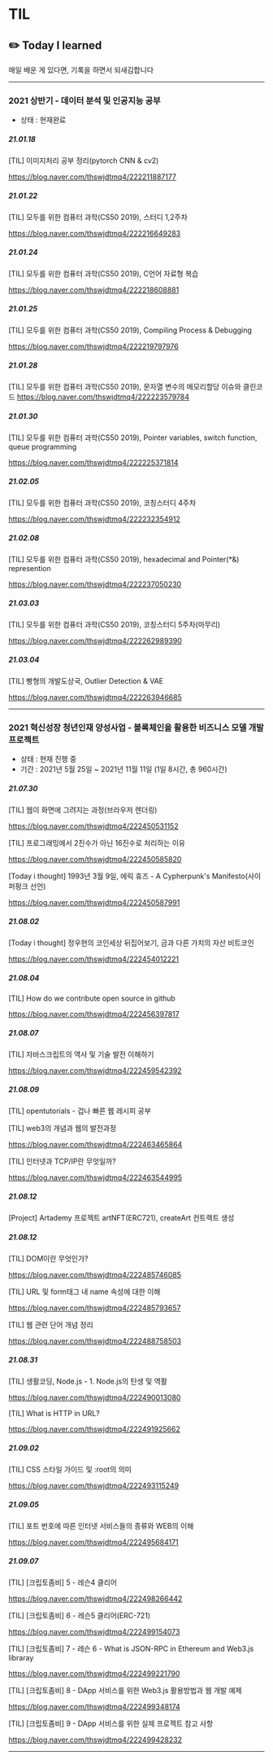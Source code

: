 # TIL
## ✏️ Today I learned
 매일 배운 게 있다면, 기록을 하면서 되새김합니다
___
### 2021 상반기 - 데이터 분석 및 인공지능 공부
- 상태 : 현재완료

##### 21.01.18

[TIL] 이미지처리 공부 정리(pytorch CNN & cv2)

https://blog.naver.com/thswjdtmq4/222211887177

##### 21.01.22

[TIL]  모두를 위한 컴퓨터 과학(CS50 2019), 스터디 1,2주차

https://blog.naver.com/thswjdtmq4/222216649283

##### 21.01.24

[TIL] 모두를 위한 컴퓨터 과학(CS50 2019), C언어 자료형 복습

https://blog.naver.com/thswjdtmq4/222218608881

##### 21.01.25

[TIL] 모두를 위한 컴퓨터 과학(CS50 2019), Compiling Process & Debugging

https://blog.naver.com/thswjdtmq4/222219797976

##### 21.01.28

[TIL] 모두를 위한 컴퓨터 과학(CS50 2019), 문자열 변수의 메모리할당 이슈와 클린코드
https://blog.naver.com/thswjdtmq4/222223579784

##### 21.01.30

[TIL] 모두를 위한 컴퓨터 과학(CS50 2019), Pointer variables, switch function, queue programming

https://blog.naver.com/thswjdtmq4/222225371814

##### 21.02.05

[TIL] 모두를 위한 컴퓨터 과학(CS50 2019), 코칭스터디 4주차

https://blog.naver.com/thswjdtmq4/222232354912


##### 21.02.08

[TIL] 모두를 위한 컴퓨터 과학(CS50 2019), hexadecimal and Pointer(*&) represention

https://blog.naver.com/thswjdtmq4/222237050230


##### 21.03.03

[TIL] 모두를 위한 컴퓨터 과학(CS50 2019), 코칭스터디 5주차(마무리)

https://blog.naver.com/thswjdtmq4/222262989390


##### 21.03.04

[TIL] 빵형의 개발도상국, Outlier Detection & VAE

https://blog.naver.com/thswjdtmq4/222263946685


___

### 2021 혁신성장 청년인재 양성사업 - 블록체인을 활용한 비즈니스 모델 개발 프로젝트
- 상태 : 현재 진행 중
- 기간 : 2021년 5월 25일 ~ 2021년 11월 11일 (1일 8시간, 총 960시간)

##### 21.07.30

[TIL] 웹이 화면에 그려지는 과정(브라우저 렌더링)

https://blog.naver.com/thswjdtmq4/222450531152

[TIL] 프로그래밍에서 2진수가 아닌 16진수로 처리하는 이유

https://blog.naver.com/thswjdtmq4/222450585820

[Today i thought] 1993년 3월 9일, 에릭 휴즈 - A Cypherpunk's Manifesto(사이퍼펑크 선언)

https://blog.naver.com/thswjdtmq4/222450587991


##### 21.08.02
[Today i thought] 정우현의 코인세상 뒤집어보기, 금과 다른 가치의 자산 비트코인

https://blog.naver.com/thswjdtmq4/222454012221

##### 21.08.04

[TIL] How do we contribute open source in github

https://blog.naver.com/thswjdtmq4/222456397817


##### 21.08.07

[TIL] 자바스크립트의 역사 및 기술 발전 이해하기

https://blog.naver.com/thswjdtmq4/222459542392

##### 21.08.09

[TIL] opentutorials - 겁나 빠른 웹 레시피 공부

[TIL]  web3의 개념과 웹의 발전과정

https://blog.naver.com/thswjdtmq4/222463465864

[TIL] 인터넷과 TCP/IP란 무엇일까?

https://blog.naver.com/thswjdtmq4/222463544995


##### 21.08.12

[Project] Artademy 프로젝트 artNFT(ERC721), createArt 컨트랙트 생성

##### 21.08.12

[TIL] DOM이란 무엇인가?

https://blog.naver.com/thswjdtmq4/222485746085


[TIL] URL 및 form태그 내 name 속성에 대한 이해 

https://blog.naver.com/thswjdtmq4/222485793657


[TIL] 웹 관련 단어 개념 정리

https://blog.naver.com/thswjdtmq4/222488758503

##### 21.08.31

[TIL] 생활코딩, Node.js - 1. Node.js의 탄생 및 역활

https://blog.naver.com/thswjdtmq4/222490013080

[TIL] What is HTTP in URL?

https://blog.naver.com/thswjdtmq4/222491925662

##### 21.09.02

[TIL]  CSS 스타일 가이드 및 :root의 의미

https://blog.naver.com/thswjdtmq4/222493115249

##### 21.09.05

[TIL] 포트 번호에 따른 인터넷 서비스들의 종류와 WEB의 이해 

https://blog.naver.com/thswjdtmq4/222495684171

##### 21.09.07

[TIL] [크립토좀비] 5 - 레슨4 클리어

https://blog.naver.com/thswjdtmq4/222498266442

[TIL] [크립토좀비] 6 - 레슨5 클리어(ERC-721)

https://blog.naver.com/thswjdtmq4/222499154073

[TIL] [크립토좀비] 7 - 레슨 6 - What is JSON-RPC in Ethereum and Web3.js libraray

https://blog.naver.com/thswjdtmq4/222499221790

[TIL] [크립토좀비] 8 - DApp 서비스를 위한 Web3.js 활용방법과 웹 개발 예제

https://blog.naver.com/thswjdtmq4/222499348174

[TIL] [크립토좀비] 9 - DApp 서비스를 위한 실제 프로젝트 참고 사항

https://blog.naver.com/thswjdtmq4/222499428232

___